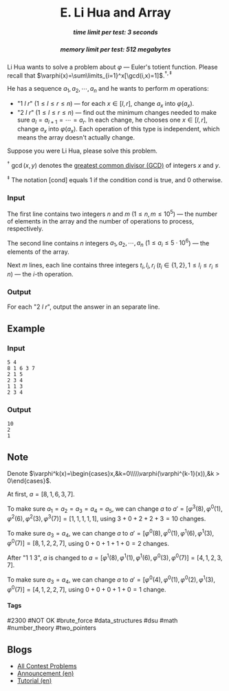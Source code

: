 <h1 style='text-align: center;'> E. Li Hua and Array</h1>

<h5 style='text-align: center;'>time limit per test: 3 seconds</h5>
<h5 style='text-align: center;'>memory limit per test: 512 megabytes</h5>

Li Hua wants to solve a problem about $\varphi$ — Euler's totient function. Please recall that $\varphi(x)=\sum\limits_{i=1}^x[\gcd(i,x)=1]$.$^{\dagger,\ddagger}$

He has a sequence $a_1,a_2,\cdots,a_n$ and he wants to perform $m$ operations:

* "1 $l$ $r$" ($1\le l\le r\le n$) — for each $x\in[l,r]$, change $a_x$ into $\varphi(a_x)$.
* "2 $l$ $r$" ($1\le l\le r\le n$) — find out the minimum changes needed to make sure $a_l=a_{l+1}=\cdots=a_r$. In each change, he chooses one $x\in[l,r]$, change $a_x$ into $\varphi(a_x)$. Each operation of this type is independent, which means the array doesn't actually change.

Suppose you were Li Hua, please solve this problem.

$^\dagger$ $\gcd(x,y)$ denotes the [greatest common divisor (GCD)](https://en.wikipedia.org/wiki/Greatest_common_divisor) of integers $x$ and $y$. 

$^\ddagger$ The notation $[\textrm{cond}]$ equals $1$ if the condition $\textrm{cond}$ is true, and $0$ otherwise.

### Input

The first line contains two integers $n$ and $m$ ($1\le n,m\le 10^{5}$) — the number of elements in the array and the number of operations to process, respectively.

The second line contains $n$ integers $a_{1},a_{2},\cdots ,a_{n}$ ($1\le a_{i}\le 5\cdot 10^{6}$) — the elements of the array.

Next $m$ lines, each line contains three integers $t_{i},l_{i},r_{i}$ ($t_i\in\{1,2\},1\le l_i\le r_i\le n$) — the $i$-th operation. 

### Output

For each "2 $l$ $r$", output the answer in an separate line.

## Example

### Input


```text
5 4
8 1 6 3 7
2 1 5
2 3 4
1 1 3
2 3 4
```
### Output


```text
10
2
1
```
## Note

Denote $\varphi^k(x)=\begin{cases}x,&k=0\\\\\varphi(\varphi^{k-1}(x)),&k > 0\end{cases}$.

At first, $a=[8,1,6,3,7]$.

To make sure $a_1=a_2=a_3=a_4=a_5$, we can change $a$ to $a'=[\varphi^3(8),\varphi^0(1),\varphi^2(6),\varphi^2(3),\varphi^3(7)]=[1,1,1,1,1]$, using $3+0+2+2+3=10$ changes.

To make sure $a_3=a_4$, we can change $a$ to $a'=[\varphi^0(8),\varphi^0(1),\varphi^1(6),\varphi^1(3),\varphi^0(7)]=[8,1,2,2,7]$, using $0+0+1+1+0=2$ changes.

After "1 $1$ $3$", $a$ is changed to $a=[\varphi^1(8),\varphi^1(1),\varphi^1(6),\varphi^0(3),\varphi^0(7)]=[4,1,2,3,7]$.

To make sure $a_3=a_4$, we can change $a$ to $a'=[\varphi^0(4),\varphi^0(1),\varphi^0(2),\varphi^1(3),\varphi^0(7)]=[4,1,2,2,7]$, using $0+0+0+1+0=1$ change.



#### Tags 

#2300 #NOT OK #brute_force #data_structures #dsu #math #number_theory #two_pointers 

## Blogs
- [All Contest Problems](../Codeforces_Round_864_(Div._2).md)
- [Announcement (en)](../blogs/Announcement_(en).md)
- [Tutorial (en)](../blogs/Tutorial_(en).md)
